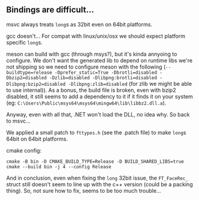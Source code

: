 ## Bindings are difficult...
msvc always treats `long`s as 32bit even on 64bit platforms.

gcc doesn't... For compat with linux/unix/osx we should expect platform specific `long`s.

meson can build with gcc (through msys?), but it's kinda annyoing to configure. We don't want the generated lib to depend on runtime libs we're not shipping so we need to configure meson with the following (`--buildtype=release -Dprefer_static=True -Dbrotli=disabled -Dbzip2=disabled -Dzlib=disabled -Dlibpng:brotli=disabled -Dlibpng:bzip2=disabled -Dlibpng:zlib=disabled` (for zlib we might be able to use internal)). As a bonus, the build file is broken, even with bzip2 disabled, it still seems to add a dependency to it if it finds it on your system (eg: `C:\Users\Public\msys64\msys64\mingw64\lib\libbz2.dll.a`).

Anyway, even with all that, .NET won't load the DLL, no idea why. So back to msvc...

We applied a small patch to `fttypes.h` (see the .patch file) to make `long`s 64bit on 64bit platforms.

cmake config:
```
cmake -B bin -D CMAKE_BUILD_TYPE=Release -D BUILD_SHARED_LIBS=true
cmake --build bin -j 4 --config Release
```

And in conclusion, even when fixing the `long` 32bit issue, the `FT_FaceRec_` struct still doesn't seem to line up with the c++ version (could be a packing thing). So, not sure how to fix, seems to be too much trouble...

